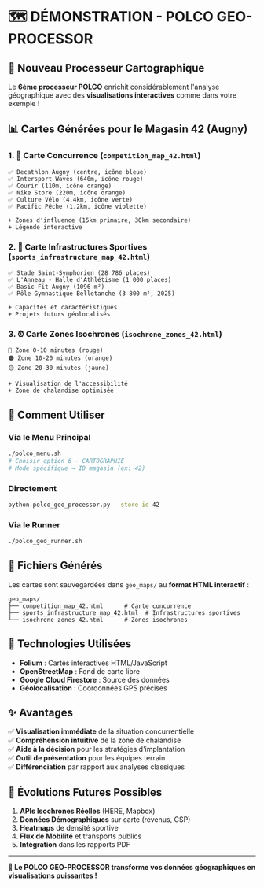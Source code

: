# 🗺️ DÉMONSTRATION - POLCO GEO-PROCESSOR

## 🎯 **Nouveau Processeur Cartographique**

Le **6ème processeur POLCO** enrichit considérablement l'analyse géographique avec des **visualisations interactives** comme dans votre exemple !

## 📊 **Cartes Générées pour le Magasin 42 (Augny)**

### 1. **🏪 Carte Concurrence** (`competition_map_42.html`)
```
✅ Decathlon Augny (centre, icône bleue)
✅ Intersport Waves (640m, icône rouge)  
✅ Courir (110m, icône orange)
✅ Nike Store (220m, icône orange)
✅ Culture Vélo (4.4km, icône verte)
✅ Pacific Pêche (1.2km, icône violette)

+ Zones d'influence (15km primaire, 30km secondaire)
+ Légende interactive
```

### 2. **🏃 Carte Infrastructures Sportives** (`sports_infrastructure_map_42.html`)
```
✅ Stade Saint-Symphorien (28 786 places)
✅ L'Anneau - Halle d'Athlétisme (1 000 places)
✅ Basic-Fit Augny (1096 m²)
✅ Pôle Gymnastique Belletanche (3 800 m², 2025)

+ Capacités et caractéristiques
+ Projets futurs géolocalisés
```

### 3. **⏰ Carte Zones Isochrones** (`isochrone_zones_42.html`)
```
🔴 Zone 0-10 minutes (rouge)
🟠 Zone 10-20 minutes (orange)  
🟡 Zone 20-30 minutes (jaune)

+ Visualisation de l'accessibilité
+ Zone de chalandise optimisée
```

## 🚀 **Comment Utiliser**

### **Via le Menu Principal**
```bash
./polco_menu.sh
# Choisir option 6 - CARTOGRAPHIE
# Mode spécifique → ID magasin (ex: 42)
```

### **Directement**
```bash
python polco_geo_processor.py --store-id 42
```

### **Via le Runner**
```bash
./polco_geo_runner.sh
```

## 📁 **Fichiers Générés**

Les cartes sont sauvegardées dans `geo_maps/` au **format HTML interactif** :

```
geo_maps/
├── competition_map_42.html      # Carte concurrence
├── sports_infrastructure_map_42.html  # Infrastructures sportives  
└── isochrone_zones_42.html      # Zones isochrones
```

## 🔧 **Technologies Utilisées**

- **Folium** : Cartes interactives HTML/JavaScript
- **OpenStreetMap** : Fond de carte libre
- **Google Cloud Firestore** : Source des données
- **Géolocalisation** : Coordonnées GPS précises

## ✨ **Avantages**

✅ **Visualisation immédiate** de la situation concurrentielle  
✅ **Compréhension intuitive** de la zone de chalandise  
✅ **Aide à la décision** pour les stratégies d'implantation  
✅ **Outil de présentation** pour les équipes terrain  
✅ **Différenciation** par rapport aux analyses classiques  

## 🔮 **Évolutions Futures Possibles**

1. **APIs Isochrones Réelles** (HERE, Mapbox)
2. **Données Démographiques** sur carte (revenus, CSP)
3. **Heatmaps** de densité sportive
4. **Flux de Mobilité** et transports publics
5. **Intégration** dans les rapports PDF

---

**🎉 Le POLCO GEO-PROCESSOR transforme vos données géographiques en visualisations puissantes !**



